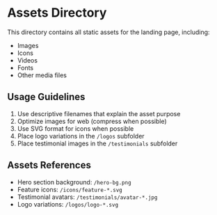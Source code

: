 
# Assets Directory

This directory contains all static assets for the landing page, including:

- Images
- Icons
- Videos
- Fonts
- Other media files

## Usage Guidelines

1. Use descriptive filenames that explain the asset purpose
2. Optimize images for web (compress when possible)
3. Use SVG format for icons when possible
4. Place logo variations in the `/logos` subfolder
5. Place testimonial images in the `/testimonials` subfolder

## Assets References

- Hero section background: `/hero-bg.png`
- Feature icons: `/icons/feature-*.svg`
- Testimonial avatars: `/testimonials/avatar-*.jpg`
- Logo variations: `/logos/logo-*.svg`
